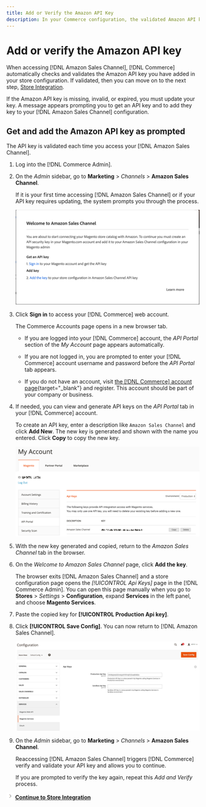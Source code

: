 ```yaml
---
title: Add or Verify the Amazon API Key
description: In your Commerce configuration, the validated Amazon API key allows you to integrate your stores with your Amazon Seller account.
---
```


# Add or verify the Amazon API key

When accessing [!DNL Amazon Sales Channel], [!DNL Commerce] automatically checks and validates the Amazon API key you have added in your store configuration. If validated, then you can move on to the next step, [Store Integration](./store-integration.md).

If the Amazon API key is missing, invalid, or expired, you must update your key. A message appears prompting you to get an API key and to add they key to your [!DNL Amazon Sales Channel] configuration.

## Get and add the Amazon API key as prompted

The API key is validated each time you access your [!DNL Amazon Sales Channel].

1. Log into the [!DNL Commerce Admin].

1. On the _Admin_ sidebar, go to **Marketing** > _Channels_ > **Amazon Sales Channel**.

   If it is your first time accessing [!DNL Amazon Sales Channel] or if your API key requires updating, the system prompts you through the process.

    ![Get and Add the Amazon API Key Prompt](assets/amazon-api-verification-prompt.png)

1. Click **Sign in** to access your [!DNL Commerce] web account.

    The Commerce Accounts page opens in a new browser tab.

   - If you are logged into your [!DNL Commerce] account, the _API Portal_ section of the _My Account_ page appears automatically.

   - If you are not logged in, you are prompted to enter your [!DNL Commerce] account username and password before the _API Portal_ tab appears.

   - If you do not have an account, visit [the [!DNL Commerce] account page](https://account.magento.com/customer/account/login/){target="_blank"} and register. This account should be part of your company or business.

1. If needed, you can view and generate API keys on the _API Portal_ tab in your [!DNL Commerce] account.

   To create an API key, enter a description like `Amazon Sales Channel` and click **Add New**. The new key is generated and shown with the name you entered. Click **Copy** to copy the new key.

    ![Generate or copy an API key](assets/amazon-add-api-key.png)

1. With the new key generated and copied, return to the _Amazon Sales Channel_ tab in the browser.

1. On the _Welcome to Amazon Sales Channel_ page, click **Add the key**.

    The browser exits [!DNL Amazon Sales Channel] and a store configuration page opens the _[!UICONTROL Api Keys]_ page in the [!DNL Commerce Admin]. You can open this page manually when you go to **Stores** > _Settings_ > **Configuration**, expand **Services** in the left panel, and choose **Magento Services**.

1. Paste the copied key for **[!UICONTROL Production Api key]**.

1. Click **[!UICONTROL Save Config]**. You can now return to [!DNL Amazon Sales Channel].

    ![Adding your API Key in your store configuration](assets/config-magento-services-api-screen.png)

1. On the _Admin_ sidebar, go to **Marketing** > _Channels_ > **Amazon Sales Channel**.

   Reaccessing [!DNL Amazon Sales Channel] triggers [!DNL Commerce] verify and validate your API key and allows you to continue.

   If you are prompted to verify the key again, repeat this _Add and Verify_ process.

![Next icon](assets/btn-next.png) [**Continue to Store Integration**](./store-integration.md)
